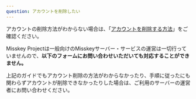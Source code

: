 ```yaml
---
question: アカウントを削除したい
---
```


アカウントの削除方法がわからない場合は、「[アカウントを削除する方法](/docs/for-users/stepped-guides/how-to-delete-account/)」をご確認ください。

Misskey Projectは一般向けのMisskeyサーバー・サービスの運営は一切行っていませんので、**以下のフォームにお問い合わせいただいても対応することができません。**

上記のガイドでもアカウント削除の方法がわからなかったり、手順に従ったにも関わらずアカウントが削除できなかったりした場合は、ご利用のサーバーの運営者にお問い合わせください。
